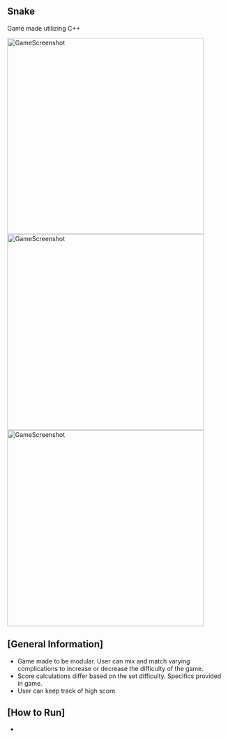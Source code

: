 Snake
------------------------------------------------------------
Game made utilizing C++

<img width="450" alt="GameScreenshot" src="https://user-images.githubusercontent.com/68567294/122655937-6fd21980-d124-11eb-83a1-e8f0c212da94.png">
<img width="450" alt="GameScreenshot" src="https://user-images.githubusercontent.com/68567294/122655937-6fd21980-d124-11eb-83a1-e8f0c212da94.png">
<img width="450" alt="GameScreenshot" src="https://user-images.githubusercontent.com/68567294/122655937-6fd21980-d124-11eb-83a1-e8f0c212da94.png">


[General Information]
------------------------------------------------------------
- Game made to be modular. User can mix and match varying complications to increase or decrease the difficulty of the game.
- Score calculations differ based on the set difficulty. Specifics provided in game.
- User can keep track of high score

[How to Run]
------------------------------------------------------------
- 
